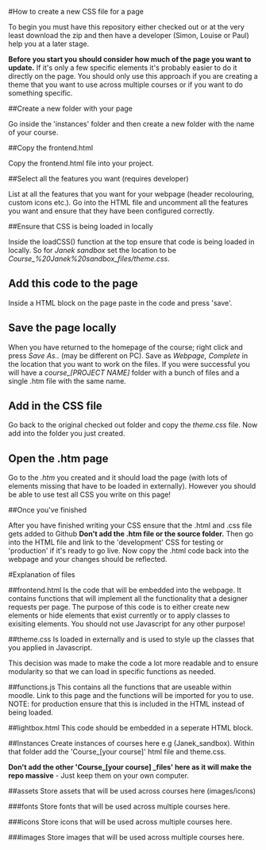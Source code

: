 #How to create a new CSS file for a page

To begin you must have this repository either checked out or at the very least download the zip and then have a developer (Simon, Louise or Paul) help you at a later stage.

**Before you start you should consider how much of the page you want to update.** If it's only a few specific elements it's probably easier to do it directly on the page. You should only use this approach if you are creating a theme that you want to use across multiple courses or if you want to do something specific.

##Create a new folder with your page

Go inside the 'instances' folder and then create a new folder with the name of your course.

##Copy the frontend.html

Copy the frontend.html file into your project.

##Select all the features you want (requires developer)

List at all the features that you want for your webpage (header recolouring, custom icons etc.). Go into the HTML file and uncomment all the features you want and ensure that they have been configured correctly.

##Ensure that CSS is being loaded in locally

Inside the loadCSS() function at the top ensure that code is being loaded in locally. So for *Janek sandbox* set the location to be *Course_%20Janek%20sandbox_files/theme.css*.

## Add this code to the page

Inside a HTML block on the page paste in the code and press 'save'.

## Save the page locally

When you have returned to the homepage of the course; right click and press *Save As..* (may be different on PC). Save as *Webpage, Complete* in the location that you want to work on the files. If you were successful you will have a *course_[PROJECT NAME]* folder with a bunch of files and a single .htm file with the same name.

## Add in the CSS file

Go back to the original checked out folder and copy the *theme.css* file. Now add into the folder you just created.

## Open the .htm page

Go to the *.htm* you created and it should load the page (with lots of elements missing that have to be loaded in externally). However you should be able to use test all CSS you write on this page!

##Once you've finished

After you have finished writing your CSS ensure that the .html and .css file gets added to Github **Don't add the .htm file or the source folder.** Then go into the HTML file and link to the 'development' CSS for testing or 'production' if it's ready to go live. Now copy the .html code back into the webpage and your changes should be reflected.

#Explanation of files

##frontend.html 
Is the code that will be embedded into the webpage. It contains functions that will implement all the functionality that a designer requests per page. The purpose of this code is to either create new elements or hide elements that exist currently or to apply classes to exisiting elements. You should not use Javascript for any other purpose!

##theme.css
Is loaded in externally and is used to style up the classes that you applied in Javascript.

This decision was made to make the code a lot more readable and to ensure modularity so that we can load in specific functions as needed.

##functions.js
This contains all the functions that are useable within moodle. Link to this page and the functions will be imported for you to use. NOTE: for production ensure that this is included in the HTML instead of being loaded.

##lightbox.html
This code should be embedded in a seperate HTML block.

##Instances
Create instances of courses here e.g (Janek_sandbox). Within that folder add the 'Course_[your course]' html file and theme.css. 

**Don't add the other 'Course_[your course] _files' here as it will make the repo massive** - Just keep them on your own computer.

##assets
Store assets that will be used across courses here (images/icons)

###fonts
Store fonts that will be used across multiple courses here.

###icons
Store icons that will be used across multiple courses here.

###images
Store images that will be used across multiple courses here.
